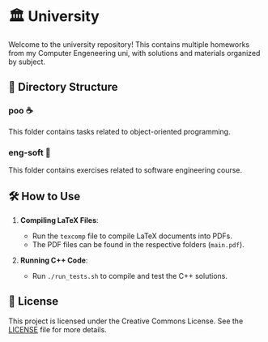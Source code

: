 # 🏛️ University

Welcome to the university repository! This contains multiple homeworks from my
Computer Engeneering uni, with solutions and materials organized by subject.

## 📁 Directory Structure

### **poo** ☕
This folder contains tasks related to object-oriented programming.

### **eng-soft** 💼
This folder contains exercises related to software engineering course.

## 🛠️ How to Use

1. **Compiling LaTeX Files**:  
   - Run the `texcomp` file to compile LaTeX documents into PDFs.
   - The PDF files can be found in the respective folders (`main.pdf`).

2. **Running C++ Code**:  
   - Run `./run_tests.sh` to compile and test the C++ solutions.

## 📑 License

This project is licensed under the Creative Commons License. See the
[LICENSE](./LICENSE) file for more details.
